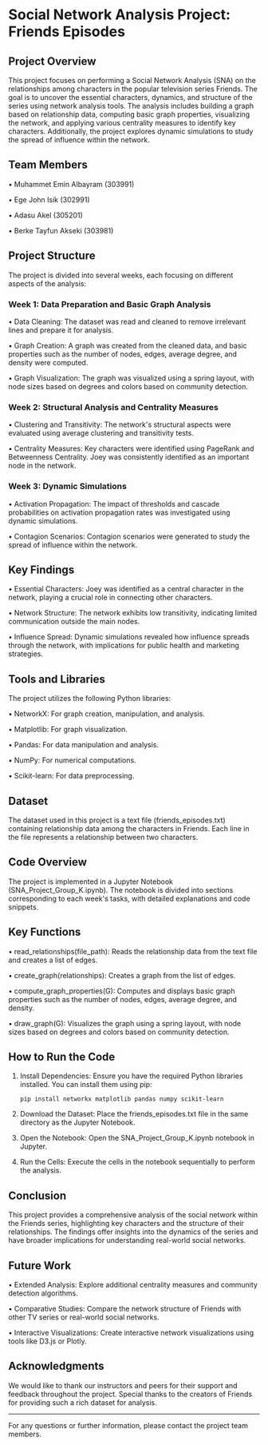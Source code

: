 # Social Network Analysis Project: Friends Episodes

## Project Overview

This project focuses on performing a Social Network Analysis (SNA) on the relationships among characters in the popular television series Friends. 
The goal is to uncover the essential characters, dynamics, and structure of the series using network analysis tools. 
The analysis includes building a graph based on relationship data, computing basic graph properties, visualizing the network, and applying various centrality measures to identify key characters. 
Additionally, the project explores dynamic simulations to study the spread of influence within the network.

## Team Members

•	Muhammet Emin Albayram (303991)

•	Ege John Isik (302991)

•	Adasu Akel (305201)

•	Berke Tayfun Akseki (303981)

## Project Structure

The project is divided into several weeks, each focusing on different aspects of the analysis:

### Week 1: Data Preparation and Basic Graph Analysis

•	Data Cleaning: The dataset was read and cleaned to remove irrelevant lines and prepare it for analysis.

•	Graph Creation: A graph was created from the cleaned data, and basic properties such as the number of nodes, edges, average degree, and density were computed.

•	Graph Visualization: The graph was visualized using a spring layout, with node sizes based on degrees and colors based on community detection.

### Week 2: Structural Analysis and Centrality Measures

•	Clustering and Transitivity: The network's structural aspects were evaluated using average clustering and transitivity tests.

•	Centrality Measures: Key characters were identified using PageRank and Betweenness Centrality. Joey was consistently identified as an important node in the network.

### Week 3: Dynamic Simulations

•	Activation Propagation: The impact of thresholds and cascade probabilities on activation propagation rates was investigated using dynamic simulations.

•	Contagion Scenarios: Contagion scenarios were generated to study the spread of influence within the network.

## Key Findings

•	Essential Characters: Joey was identified as a central character in the network, playing a crucial role in connecting other characters.

•	Network Structure: The network exhibits low transitivity, indicating limited communication outside the main nodes.

•	Influence Spread: Dynamic simulations revealed how influence spreads through the network, with implications for public health and marketing strategies.

## Tools and Libraries

The project utilizes the following Python libraries:

•	NetworkX: For graph creation, manipulation, and analysis.

•	Matplotlib: For graph visualization.

•	Pandas: For data manipulation and analysis.

•	NumPy: For numerical computations.

•	Scikit-learn: For data preprocessing.

## Dataset

The dataset used in this project is a text file (friends_episodes.txt) containing relationship data among the characters in Friends. Each line in the file represents a relationship between two characters.


## Code Overview
The project is implemented in a Jupyter Notebook (SNA_Project_Group_K.ipynb). The notebook is divided into sections corresponding to each week's tasks, with detailed explanations and code snippets.

## Key Functions

•	read_relationships(file_path): Reads the relationship data from the text file and creates a list of edges.

•	create_graph(relationships): Creates a graph from the list of edges.

•	compute_graph_properties(G): Computes and displays basic graph properties such as the number of nodes, edges, average degree, and density.

•	draw_graph(G): Visualizes the graph using a spring layout, with node sizes based on degrees and colors based on community detection.

## How to Run the Code

1.	Install Dependencies: Ensure you have the required Python libraries installed. You can install them using pip:

    ```pip install networkx matplotlib pandas numpy scikit-learn```

2.	Download the Dataset: Place the friends_episodes.txt file in the same directory as the Jupyter Notebook.
  
3.	Open the Notebook: Open the SNA_Project_Group_K.ipynb notebook in Jupyter.
   
4.	Run the Cells: Execute the cells in the notebook sequentially to perform the analysis.
    
## Conclusion

This project provides a comprehensive analysis of the social network within the Friends series, highlighting key characters and the structure of their relationships. The findings offer insights into the dynamics of the series and have broader implications for understanding real-world social networks.

## Future Work

•	Extended Analysis: Explore additional centrality measures and community detection algorithms.

•	Comparative Studies: Compare the network structure of Friends with other TV series or real-world social networks.

•	Interactive Visualizations: Create interactive network visualizations using tools like D3.js or Plotly.

## Acknowledgments

We would like to thank our instructors and peers for their support and feedback throughout the project. Special thanks to the creators of Friends for providing such a rich dataset for analysis.

________________________________________

For any questions or further information, please contact the project team members.


